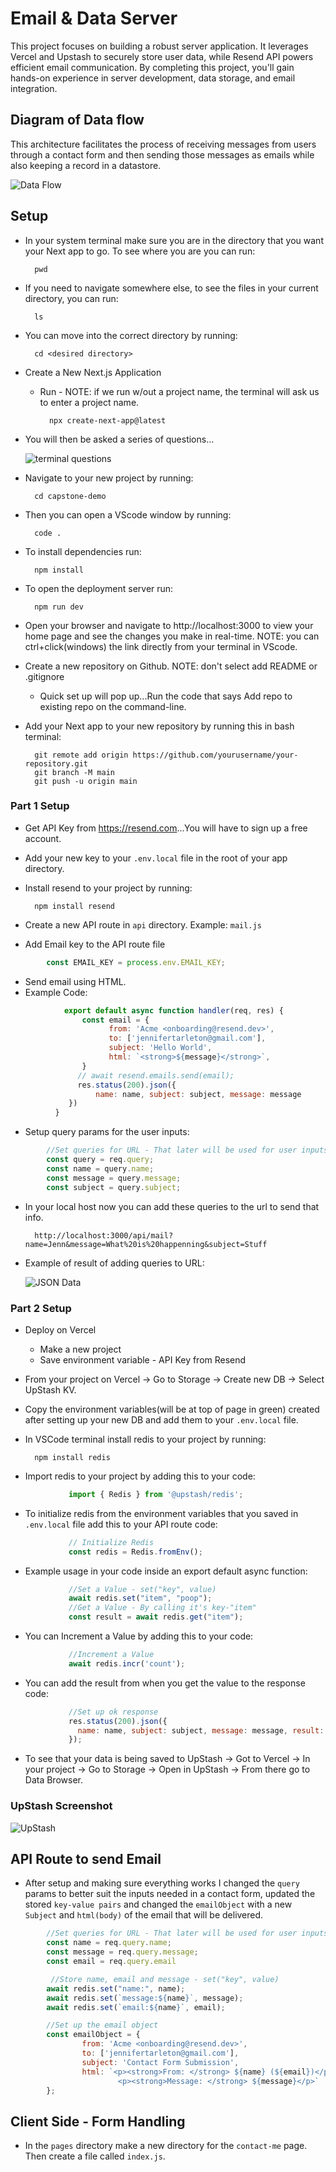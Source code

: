# Email & Data Server

This project focuses on building a robust server application. It leverages Vercel and Upstash to securely store user data, while Resend API powers efficient email communication. By completing this project, you'll gain hands-on experience in server development, data storage, and email integration.

## Diagram of Data flow

This architecture facilitates the process of receiving messages from users through a contact form and then sending those messages as emails while also keeping a record in a datastore. 

![Data Flow](<dataFlowDiagram.png>)

## Setup

- In your system terminal make sure you are in the directory that you want your Next app to go. To see where you are you can run:

        pwd

- If you need to navigate somewhere else, to see the files in your current directory, you can run:

        ls

- You can move into the correct directory by running:

        cd <desired directory>

- Create a New Next.js Application
    * Run - NOTE: if we run w/out a project name, the terminal will ask us to enter a project name. 

            npx create-next-app@latest
    
- You will then be asked a series of questions...

    ![terminal questions](<nextQuestions.png>)

- Navigate to your new project by running:

        cd capstone-demo

- Then you can open a VScode window by running: 

        code .

- To install dependencies run:

        npm install

- To open the deployment server run:

        npm run dev

- Open your browser and navigate to http://localhost:3000 to view your home page and see the changes you make in        real-time. NOTE: you can ctrl+click(windows) the link directly from your terminal in VScode.

- Create a new repository on Github. NOTE: don't select add README or .gitignore
    * Quick set up will pop up...Run the code that says Add repo to existing repo on the command-line. 

- Add your Next app to your new repository by running this in bash terminal:

        git remote add origin https://github.com/yourusername/your-repository.git
        git branch -M main
        git push -u origin main

### Part 1 Setup

- Get API Key from <https://resend.com>...You will have to sign up a free account. 
- Add your new key to your `.env.local` file in the root of your app directory.
- Install resend to your project by running:

        npm install resend

- Create a new API route in `api` directory. Example: `mail.js`
- Add Email key to the API route file
```javascript
        const EMAIL_KEY = process.env.EMAIL_KEY;
```
- Send email using HTML.  
- Example Code:
```javascript    
            export default async function handler(req, res) {
                const email = {
                      from: 'Acme <onboarding@resend.dev>',
                      to: ['jennifertarleton@gmail.com'],
                      subject: 'Hello World',
                      html: `<strong>${message}</strong>`,
                }
               // await resend.emails.send(email);
               res.status(200).json({
                   name: name, subject: subject, message: message
             })
          }
```
- Setup query params for the user inputs:
```javascript
        //Set queries for URL - That later will be used for user inputs
        const query = req.query;
        const name = query.name;
        const message = query.message;
        const subject = query.subject;
```
- In your local host now you can add these queries to the url to send that info.

        http://localhost:3000/api/mail?name=Jenn&message=What%20is%20happenning&subject=Stuff

- Example of result of adding queries to URL:

  ![JSON Data](<JSON.png>)

### Part 2 Setup

- Deploy on Vercel 
  * Make a new project
  * Save environment variable - API Key from Resend

- From your project on Vercel -> Go to Storage -> Create new DB -> Select UpStash KV.

- Copy the environment variables(will be at top of page in green) created after setting up your new DB and add them to your `.env.local` file.

- In VSCode terminal install redis to your project by running:

        npm install redis

- Import redis to your project by adding this to your code:  
```javascript
             import { Redis } from '@upstash/redis';
```
- To initialize redis from the environment variables that you saved in `.env.local` file add this to your API route code:
```javascript
             // Initialize Redis
             const redis = Redis.fromEnv();
```
- Example usage in your code inside an export default async function:
```javascript
             //Set a Value - set("key", value)
             await redis.set("item", "poop"); 
             //Get a Value - By calling it's key-"item"
             const result = await redis.get("item"); 
```
- You can Increment a Value by adding this to your code:
```javascript
             //Increment a Value
             await redis.incr('count'); 
```
- You can add the result from when you get the value to the response code:

```javascript
             //Set up ok response
             res.status(200).json({
               name: name, subject: subject, message: message, result: result
             });
```
- To see that your data is being saved to UpStash -> Got to Vercel -> In your project -> Go to Storage -> Open in UpStash -> From there go to Data Browser. 

### UpStash Screenshot

  ![UpStash](<Upstash.png>)

## API Route to send Email

- After setup and making sure everything works I changed the `query` params to better suit the inputs needed in a contact form, updated the stored `key-value pairs` and changed the `emailObject` with a new `Subject` and `html(body)` of the email that will be delivered. 

       
```javascript
        //Set queries for URL - That later will be used for user inputs
        const name = req.query.name;
        const message = req.query.message;
        const email = req.query.email

         //Store name, email and message - set("key", value)
        await redis.set("name:", name); 
        await redis.set(`message:${name}`, message); 
        await redis.set(`email:${name}`, email);

        //Set up the email object
        const emailObject = {
                from: 'Acme <onboarding@resend.dev>',
                to: ['jennifertarleton@gmail.com'],
                subject: 'Contact Form Submission',
                html: `<p><strong>From: </strong> ${name} (${email})</p>
                        <p><strong>Message: </strong> ${message}</p>`
        }; 
```
## Client Side - Form Handling

- In the `pages` directory make a new directory for the `contact-me` page. Then create a file called `index.js`. 



                
        
                



